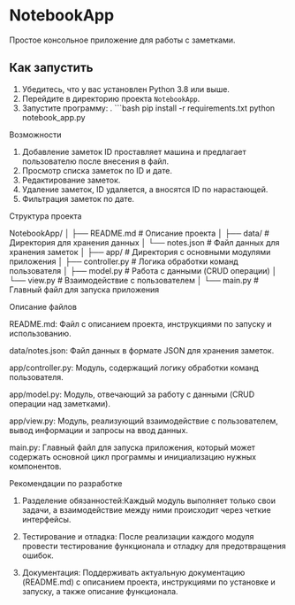 # NotebookApp

Простое консольное приложение для работы с заметками.

## Как запустить

1. Убедитесь, что у вас установлен Python 3.8 или выше.
2. Перейдите в директорию проекта `NotebookApp`.
3. Запустите программу:
. ```bash
   pip install -r requirements.txt
   python notebook_app.py

Возможности

1. Добавление заметок ID проставляет машина и предлагает пользователю после внесения в файл.
2. Просмотр списка заметок по ID и дате.
3. Редактирование заметок.
4. Удаление заметок, ID удаляется, а вносятся ID по нарастающей.
5. Фильтрация заметок по дате.

Структура проекта

NotebookApp/
│
├── README.md            # Описание проекта
│
├── data/                # Директория для хранения данных
│   └── notes.json       # Файл данных для хранения заметок
│
├── app/                 # Директория с основными модулями приложения
│   ├── controller.py    # Логика обработки команд пользователя
│   ├── model.py         # Работа с данными (CRUD операции)
│   └── view.py          # Взаимодействие с пользователем
│
└── main.py              # Главный файл для запуска приложения


Описание файлов

README.md: Файл с описанием проекта, инструкциями по запуску и использованию.

data/notes.json: Файл данных в формате JSON для хранения заметок.

app/controller.py: Модуль, содержащий логику обработки команд пользователя.

app/model.py: Модуль, отвечающий за работу с данными (CRUD операции над заметками).

app/view.py: Модуль, реализующий взаимодействие с пользователем, вывод информации и запросы на ввод данных.

main.py: Главный файл для запуска приложения, который может содержать основной цикл программы и инициализацию нужных компонентов.


Рекомендации по разработке

1. Разделение обязанностей:Каждый модуль выполняет только свои задачи, а взаимодействие между ними происходит через четкие интерфейсы.

2. Тестирование и отладка: После реализации каждого модуля провести тестирование функционала и отладку для предотвращения ошибок.

3. Документация: Поддерживать актуальную документацию (README.md) с описанием проекта, инструкциями по установке и запуску, а также описание функционала.
